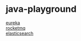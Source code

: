 # java-playground
[eureka](https://github.com/CreatureOX/java-playground/issues/8)  
[rocketmq](https://github.com/CreatureOX/java-playground/issues/7)  
[elasticsearch](https://github.com/CreatureOX/java-playground/issues/6)  
